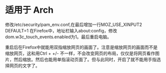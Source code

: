 # 适用于 Arch

修改/etc/security/pam_env.conf,在最后增加一行MOZ_USE_XINPUT2 DEFAULT=1
在Firefox中，地址栏输入about:config，修改dom.w3c_touch_events.enabled为1。最后重启电脑。

重启后在Firefox中就能用双指缩放网页的画面了。注意是缩放网页的画面而不是缩放网页，这和用Ctrl + +/- 不一样，不会改变网页的布局，仅仅是将网页看作图片，然后缩放。然后也能用单指滚动页面了。但与此同时，开启了就不能用手指选择网页的文字了。


